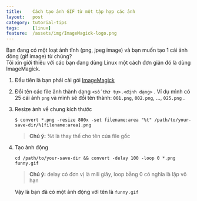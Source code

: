 ```yaml
---
title:    Cách tạo ảnh GIF từ một tập hợp các ảnh
layout:   post
category: tutorial-tips
tags:     [linux]
feature:  /assets/img/ImageMagick-logo.png
---
```

Bạn đang có một loạt ảnh tĩnh (png, jpeg image) và bạn muốn tạo 1 cái ảnh động (gif image) từ chúng?   
Tôi xin giới thiêu với các bạn đang dùng Linux một cách đơn giản đó là dùng ImageMagick.

<!--more-->

1. Đầu tiên là bạn phải cài gói [ImageMagick](http://www.imagemagick.org/script/index.php)

2. Đổi tên các file ảnh thành dạng `<số thứ tự>.<định dạng>` .
   Ví dụ mình có 25 cái ảnh `png` và mình sẽ đổi tên thành: `001.png`, `002.png`, ..., `025.png` .

3. Resize ảnh về chung kích thước

   ```
   $ convert *.png -resize 800x -set filename:area "%t" /path/to/your-save-dir/%[filename:area].png
   ```

   > **Chú ý:** %t là thay thế cho tên của file gốc

4. Tạo ảnh động

   ```
   cd /path/to/your-save-dir && convert -delay 100 -loop 0 *.png funny.gif
   ```

   > **Chú ý:** delay có đơn vị là mili giây, loop bằng 0 có nghĩa là lặp vô hạn

   Vậy là bạn đã có một ảnh động với tên là `funny.gif`
